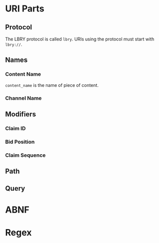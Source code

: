 
# URI Parts

## Protocol

The LBRY protocol is called `lbry`. URIs using the protocol must start with `lbry://`.

## Names

### Content Name

`content_name` is the name of piece of content. 

### Channel Name

## Modifiers

### Claim ID

### Bid Position

### Claim Sequence

## Path

## Query

# ABNF

# Regex